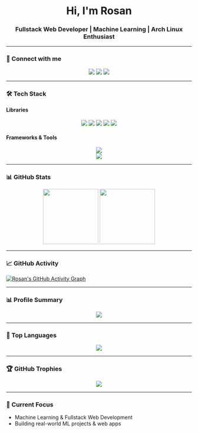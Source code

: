<h1 align="center">Hi, I'm Rosan</h1>
<h3 align="center">Fullstack Web Developer | Machine Learning | Arch Linux Enthusiast</h3>

---

### 🔗 Connect with me
<p align="center">
  <a href="https://instagram.com/r0.sn_" target="_blank"><img src="https://skillicons.dev/icons?i=instagram" /></a>
  <a href="https://www.linkedin.com/in/rausyanul-fikri" target="_blank"><img src="https://skillicons.dev/icons?i=linkedin" /></a>
  <a href="https://github.com/rosan-f" target="_blank"><img src="https://skillicons.dev/icons?i=github" /></a>
</p>

---

### 🛠 Tech Stack
#### Libraries
<p align="center">
  <img src="https://img.shields.io/badge/numpy-%23013243.svg?style=for-the-badge&logo=numpy&logoColor=white" />
  <img src="https://img.shields.io/badge/pandas-%23150458.svg?style=for-the-badge&logo=pandas&logoColor=white" />
  <img src="https://img.shields.io/badge/matplotlib-%23ffffff.svg?style=for-the-badge&logo=matplotlib&logoColor=black" />
  <img src="https://img.shields.io/badge/seaborn-0099CC?style=for-the-badge&logoColor=white" />
  <img src="https://img.shields.io/badge/scikit--learn-F7931E?style=for-the-badge&logo=scikit-learn&logoColor=white" />
</p>

#### Frameworks & Tools
<p align="center">
  <img src="https://skillicons.dev/icons?i=html,css,js,react,mysql,laravel" />
  <br/>
  <img src="https://skillicons.dev/icons?i=arch,linux,git,github,vscode,figma,ai,ps" />
</p>

---

### 📊 GitHub Stats
<p align="center">
  <img src="https://github-readme-stats.vercel.app/api?username=rosan-f&show_icons=true&theme=tokyonight" height="150" />
  <img src="https://streak-stats.demolab.com/?user=rosan-f&theme=tokyonight" height="150" />
</p>

---

### 📈 GitHub Activity
[![Rosan's GitHub Activity Graph](https://github-readme-activity-graph.vercel.app/graph?username=rosan-f&theme=tokyo-night)](https://github.com/ashutosh00710/github-readme-activity-graph)

---

### 📊 Profile Summary
<p align="center">
  <img src="https://github-profile-summary-cards.vercel.app/api/cards/profile-details?username=rosan-f&theme=tokyonight" />
</p>

---

### 🚀 Top Languages
<p align="center">
  <img src="https://github-readme-stats.vercel.app/api/top-langs/?username=rosan-f&layout=compact&theme=tokyonight" />
</p>

---

### 🏆 GitHub Trophies
<p align="center">
  <img src="https://github-profile-trophy.vercel.app/?username=rosan-f&theme=tokyonight&row=1&column=6" />
</p>

---

### 🌱 Current Focus
- Machine Learning & Fullstack Web Development
- Building real-world ML projects & web apps
